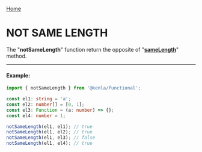 [Home](./../../README.md)

# NOT SAME LENGTH

The "**notSameLength**" function return the opposite of "[**sameLength**](./../sameLength/sameLength.md)" method.

---

#### Example:

```typescript
import { notSameLength } from '@kenla/functional';

const el1: string = 'a';
const el2: number[] = [0, 1];
const el3: Function = (a: number) => {};
const el4: number = 1;

notSameLength(el1, el1); // true
notSameLength(el1, el2); // true
notSameLength(el1, el3); // false
notSameLength(el1, el4); // true
```
